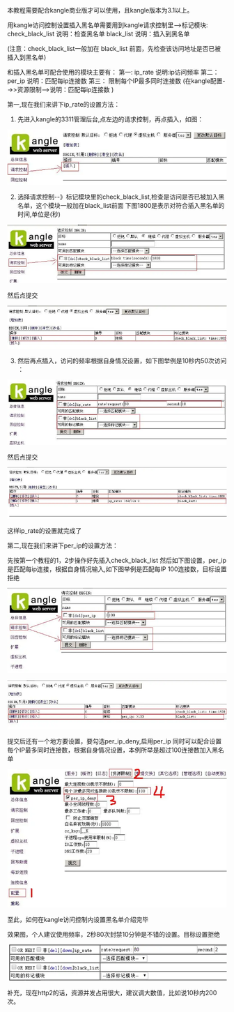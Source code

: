 


本教程需要配合kangle商业版才可以使用，且kangle版本为3.1以上。

用kangle访问控制设置插入黑名单需要用到kangle请求控制里-->标记模块:
check_black_list   说明：检查黑名单
black_list  说明：插入到黑名单

(注意：check_black_list一般加在 black_list 前面，先检查该访问地址是否已被插入到黑名单)


和插入黑名单可配合使用的模块主要有：
第一:   ip_rate   说明:ip访问频率
第二： per_ip  说明：匹配每ip连接数
第三： 限制每个IP最多同时连接数    (在kangle配置-->>资源限制-->说明：匹配每ip连接数 )


第一,现在我们来讲下ip_rate的设置方法：

1. 先进入kangle的3311管理后台,点左边的请求控制，再点插入，如图：

![alt text](./image/kangle使用IP黑名单防范攻击教程1.png)



2. 选择请求控制--》标记模块里的check_black_list,检查是访问是否已被加入黑名单，这个模块一般加在black_list前面
下图1800是表示对符合插入黑名单的时间,单位是(秒)

![alt text](./image/kangle使用IP黑名单防范攻击教程2.png)

然后点提交

![alt text](./image/kangle使用IP黑名单防范攻击教程3.png)




3. 然后再点插入，访问的频率根据自身情况设置，如下图举例是10秒内50次访问 ：

![alt text](./image/kangle使用IP黑名单防范攻击教程4.png)

然后点提交


![alt text](./image/kangle使用IP黑名单防范攻击教程5.png)


这样ip_rate的设置就完成了


第二,现在我们来讲下per_ip的设置方法：


先按第一个教程的1，2步操作好先插入check_black_list
然后如下图设置，per_ip是匹配每ip连接，根据自身情况输入,如下图举例是匹配每IP 100连接数，目标设置拒绝

![alt text](./image/kangle使用IP黑名单防范攻击教程6.png)


![alt text](./image/kangle使用IP黑名单防范攻击教程7.png)



提交后还有一个地方要设置，要勾选per_ip_deny,启用per_ip
同时可以配合设置每个IP最多同时连接数，根据自身情况设置，本例所举是超过100连接数加入黑名单



![alt text](./image/kangle使用IP黑名单防范攻击教程8.png)


至此，如何在kangle访问控制内设置黑名单介绍完毕

效果图，个人建议使用频率，2秒80次封禁10分钟是不错的设置。目标设置拒绝


![alt text](./image/kangle使用IP黑名单防范攻击教程9.png)


补充，现在http2的话，资源并发占用很大，建议调大数值，比如说10秒内200次。